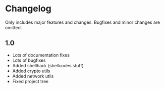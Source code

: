 # Changelog

Only includes major features and changes. Bugfixes and
minor changes are omitted.

## 1.0

- Lots of documentation fixes
- Lots of bugfixes
- Added shellhack (shellcodes stuff)
- Added crypto utils
- Added network utils
- Fixed project tree
